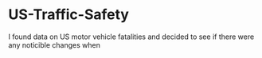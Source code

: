 # US-Traffic-Safety

I found data on US motor vehicle fatalities and decided to see if there were any noticible changes when
